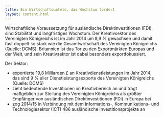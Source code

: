 ```yaml
---
title: Ein Wirtschaftsumfeld, das Wachstum fördert
layout: content.html
--- 
```


Wirtschaftliche Voraussetzung für ausländische Direktinvestitionen (FDI) sind Stabilität und langfristiges Wachstum. Der Kreativsektor des Vereinigten Königreichs ist im Jahr 2014 um 8,9 % gewachsen und damit fast doppelt so stark wie die Gesamtwirtschaft des Vereinigten Königreichs (Quelle: DCMS). Britannien ist das Tor zu den Exportmärkten Europas und der Welt, und sein Kreativsektor ist dabei besonders exportfokussiert.

Der Sektor:

- exportierte 19,8 Milliarden £ an Kreativdienstleistungen im Jahr 2014, das sind 9 % aller Dienstleistungsexporte des Vereinigten Königreichs (Quelle: DCMS)
- zieht bedeutende Investitionen im Kreativbereich an und trägt maßgeblich zur Stellung des Vereinigten Königreichs als größter Empfänger von ausländischen Direktinvestitionen (FDI) in Europa bei
- zog 2014/15 in Verbindung mit dem Informations-, Kommunikations- und Technologiesektor (ICT) 486 ausländische Investitionsprojekte an